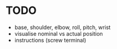 # TODO

* base, shoulder, elbow, roll, pitch, wrist
* visualise nominal vs actual position
* instructions (screw terminal)

